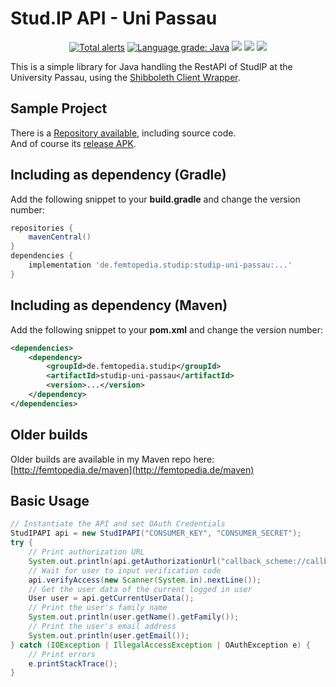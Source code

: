 # Stud.IP API - Uni Passau
<p align="center">
  <a href="https://lgtm.com/projects/g/ThexXTURBOXx/studip-uni-passau/alerts/"><img alt="Total alerts" src="https://img.shields.io/lgtm/alerts/g/ThexXTURBOXx/studip-uni-passau.svg?logo=lgtm&logoWidth=18"/></a>
  <a href="https://lgtm.com/projects/g/ThexXTURBOXx/studip-uni-passau/context:java"><img alt="Language grade: Java" src="https://img.shields.io/lgtm/grade/java/g/ThexXTURBOXx/studip-uni-passau.svg?logo=lgtm&logoWidth=18"/></a>
  <a href="https://travis-ci.com/ThexXTURBOXx/studip-uni-passau"><img src="https://travis-ci.com/ThexXTURBOXx/studip-uni-passau.svg?branch=master"></a>
  <a href="https://maven-badges.herokuapp.com/maven-central/de.femtopedia.studip/studip-uni-passau"><img src="https://maven-badges.herokuapp.com/maven-central/de.femtopedia.studip/studip-uni-passau/badge.svg"></a>
  <a href="https://github.com/ThexXTURBOXx/studip-uni-passau/releases"><img src="https://img.shields.io/github/release/thexxturboxx/studip-uni-passau.svg"></a>
</p>
<p>This is a simple library for Java handling the RestAPI of StudIP at the University Passau, using the <a target="_blank" href="https://github.com/ThexXTURBOXx/shib-uni-passau">Shibboleth Client Wrapper</a>.</p>

## Sample Project
There is a [Repository available](https://github.com/ThexXTURBOXx/studip-app-uni-passau), including source code.<br>
And of course its [release APK](http://femtopedia.de/studip/index.php).

## Including as dependency (Gradle)
Add the following snippet to your **build.gradle** and change the version number:
```groovy
repositories {
    mavenCentral()
}
dependencies {
    implementation 'de.femtopedia.studip:studip-uni-passau:...'
}
```

## Including as dependency (Maven)
Add the following snippet to your **pom.xml** and change the version number:
```xml
<dependencies>
    <dependency>
        <groupId>de.femtopedia.studip</groupId>
        <artifactId>studip-uni-passau</artifactId>
        <version>...</version>
    </dependency>
</dependencies>
```
## Older builds
Older builds are available in my Maven repo here: [http://femtopedia.de/maven](http://femtopedia.de/maven)

## Basic Usage
```java
// Instantiate the API and set OAuth Credentials
StudIPAPI api = new StudIPAPI("CONSUMER_KEY", "CONSUMER_SECRET");
try {
    // Print authorization URL
    System.out.println(api.getAuthorizationUrl("callback_scheme://callback_url"));
    // Wait for user to input verification code
    api.verifyAccess(new Scanner(System.in).nextLine());
    // Get the user data of the current logged in user
    User user = api.getCurrentUserData();
    // Print the user's family name
    System.out.println(user.getName().getFamily());
    // Print the user's email address
    System.out.println(user.getEmail());
} catch (IOException | IllegalAccessException | OAuthException e) {
    // Print errors
    e.printStackTrace();
}
```
